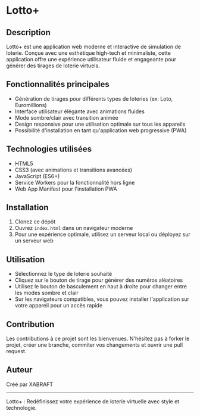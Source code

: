 # Lotto+

## Description
Lotto+ est une application web moderne et interactive de simulation de loterie. Conçue avec une esthétique high-tech et minimaliste, cette application offre une expérience utilisateur fluide et engageante pour générer des tirages de loterie virtuels.

## Fonctionnalités principales
- Génération de tirages pour différents types de loteries (ex: Loto, Euromillions)
- Interface utilisateur élégante avec animations fluides
- Mode sombre/clair avec transition animée
- Design responsive pour une utilisation optimale sur tous les appareils
- Possibilité d'installation en tant qu'application web progressive (PWA)

## Technologies utilisées
- HTML5
- CSS3 (avec animations et transitions avancées)
- JavaScript (ES6+)
- Service Workers pour la fonctionnalité hors ligne
- Web App Manifest pour l'installation PWA

## Installation
1. Clonez ce dépôt
2. Ouvrez `index.html` dans un navigateur moderne
3. Pour une expérience optimale, utilisez un serveur local ou déployez sur un serveur web

## Utilisation
- Sélectionnez le type de loterie souhaité
- Cliquez sur le bouton de tirage pour générer des numéros aléatoires
- Utilisez le bouton de basculement en haut à droite pour changer entre les modes sombre et clair
- Sur les navigateurs compatibles, vous pouvez installer l'application sur votre appareil pour un accès rapide

## Contribution
Les contributions à ce projet sont les bienvenues. N'hésitez pas à forker le projet, créer une branche, commiter vos changements et ouvrir une pull request.

## Auteur
Créé par XABRAFT

---

Lotto+ : Redéfinissez votre expérience de loterie virtuelle avec style et technologie.
